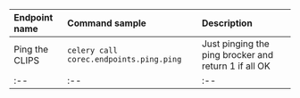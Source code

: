 |Endpoint name | Command sample | Description |
|:--|:--|:--|
|Ping the CLIPS|`celery call corec.endpoints.ping.ping`| Just pinging the ping brocker and return 1 if all OK
|:--|:--|:--|
